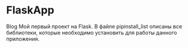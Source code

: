 # FlaskApp
Blog
Мой первый проект на Flask. 
В файле pipinstall_list описаны все библиотеки, которые необходимо установить для работы данного приложения.
